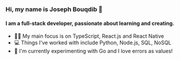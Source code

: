 ### Hi, my name is Joseph Bouqdib 👋

#### I am a full-stack developer, passionate about learning and creating. 

- 👨‍💻 My main focus is on TypeScript, React.js and React Native
- 💻 Things I've worked with include Python, Node.js, SQL, NoSQL
- 📖 I'm currently experimenting with Go and I love errors as values!

<!--
**isotronic/isotronic** is a ✨ _special_ ✨ repository because its `README.md` (this file) appears on your GitHub profile.

Here are some ideas to get you started:

- 🔭 I’m currently working on ...
- 🌱 I’m currently learning ...
- 👯 I’m looking to collaborate on ...
- 🤔 I’m looking for help with ...
- 💬 Ask me about ...
- 📫 How to reach me: ...
- 😄 Pronouns: ...
- ⚡ Fun fact: ...
-->
